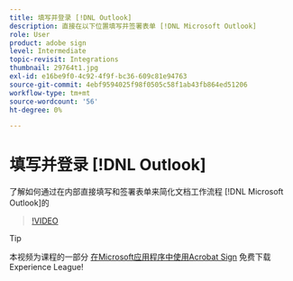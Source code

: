 ```yaml
---
title: 填写并登录 [!DNL Outlook]
description: 直接在以下位置填写并签署表单 [!DNL Microsoft Outlook]
role: User
product: adobe sign
level: Intermediate
topic-revisit: Integrations
thumbnail: 29764t1.jpg
exl-id: e16be9f0-4c92-4f9f-bc36-609c81e94763
source-git-commit: 4ebf9594025f98f0505c58f1ab43fb864ed51206
workflow-type: tm+mt
source-wordcount: '56'
ht-degree: 0%

---
```


# 填写并登录 [!DNL Outlook]

了解如何通过在内部直接填写和签署表单来简化文档工作流程 [!DNL Microsoft Outlook]的

>[!VIDEO](https://video.tv.adobe.com/v/344947?quality=12&learn=on&hidetitle=true)

>[!TIP]
>
>本视频为课程的一部分 [在Microsoft应用程序中使用Acrobat Sign](https://experienceleague.adobe.com/?recommended=Sign-U-1-2020.2) 免费下载Experience League!
